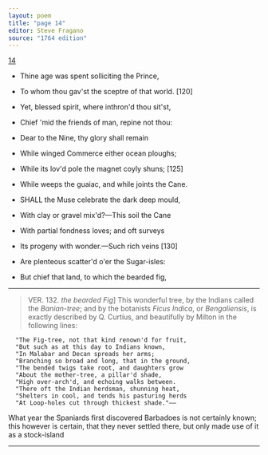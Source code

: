 ```yaml
---
layout: poem
title: "page 14"
editor: Steve Fragano
source: "1764 edition"
---
```



[14]()

- Thine age was spent solliciting the Prince,
- To whom thou gav'st the sceptre of that world. [120]
- Yet, blessed spirit, where inthron'd thou sit'st,
- Chief 'mid the friends of man, repine not thou:
- Dear to the Nine, thy glory shall remain
- While winged Commerce either ocean ploughs;
- While its lov'd pole the magnet coyly shuns; [125]
- While weeps the guaiac, and while joints the Cane. 

- SHALL the Muse celebrate the dark deep mould,
- With clay or gravel mix'd?—This soil the Cane
- With partial fondness loves; and oft surveys
- Its progeny with wonder.—Such rich veins [130]
- Are plenteous scatter'd o'er the Sugar-isles:
- But chief that land, to which the bearded fig,

---

> VER. 132. *the bearded Fig*\] This wonderful tree, by the Indians called the *Banian-tree*; and by the botanists *Ficus Indica*, or *Bengaliensis*, is exactly described by Q. Curtius, and beautifully by Milton in the following lines:

      "The Fig-tree, not that kind renown'd for fruit,
      "But such as at this day to Indians known,
      "In Malabar and Decan spreads her arms;
      "Branching so broad and long, that in the ground,
      "The bended twigs take root, and daughters grow
      "About the mother-tree, a pillar'd shade,
      "High over-arch'd, and echoing walks between.
      "There oft the Indian herdsman, shunning heat,
      "Shelters in cool, and tends his pasturing herds
      "At Loop-holes cut through thickest shade."——  
      
What year the Spaniards first discovered Barbadoes is not certainly known; this however is certain, that they never settled there, but only made use of it as a stock-island

---
